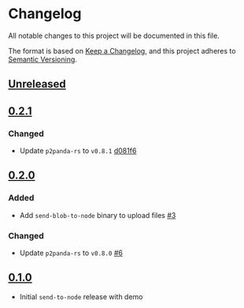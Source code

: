 # Changelog

All notable changes to this project will be documented in this file.

The format is based on [Keep a Changelog](https://keepachangelog.com/en/1.0.0/),
and this project adheres to [Semantic Versioning](https://semver.org/spec/v2.0.0.html).

## [Unreleased]

## [0.2.1]

### Changed

* Update `p2panda-rs` to `v0.8.1` [d081f6](https://github.com/p2panda/send-to-node/commit/d081f6b800fdb028f4e143d327caa0451acd287f)

## [0.2.0]

### Added

* Add `send-blob-to-node` binary to upload files [#3](https://github.com/p2panda/send-to-node/pull/3)

### Changed

* Update `p2panda-rs` to `v0.8.0` [#6](https://github.com/p2panda/send-to-node/pull/6)

## [0.1.0]

* Initial `send-to-node` release with demo

[unreleased]: https://github.com/p2panda/send-to-node/compare/v0.2.1...HEAD
[0.2.1]: https://github.com/p2panda/send-to-node/releases/tag/v0.2.1
[0.2.0]: https://github.com/p2panda/send-to-node/releases/tag/v0.2.0
[0.1.0]: https://github.com/p2panda/send-to-node/releases/tag/v0.1.0
